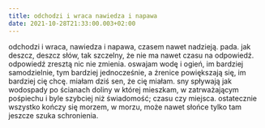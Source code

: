 ```yaml
---
title: odchodzi i wraca nawiedza i napawa
date: 2021-10-28T21:33:00.003+02:00
---
```

odchodzi i wraca, nawiedza i napawa, czasem nawet nadzieją. pada. jak deszcz, deszcz słów, tak szczelny, że nie ma nawet czasu na odpowiedź. odpowiedź zresztą nic nie zmienia. oswajam wodę i ogień, im bardziej samodzielnie, tym bardziej jednocześnie, a źrenice powiększają się, im bardziej cię chcę. miałam dziś sen, że cię miałam. sny spływają jak wodospady po ścianach doliny w której mieszkam, w zatrważającym pośpiechu i byle szybciej niż świadomość; czasu czy miejsca. ostatecznie wszystko kończy się morzem, w morzu, może nawet słońce tylko tam jeszcze szuka schronienia.

